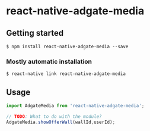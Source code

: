 # react-native-adgate-media

## Getting started

`$ npm install react-native-adgate-media --save`

### Mostly automatic installation

`$ react-native link react-native-adgate-media`

## Usage
```javascript
import AdgateMedia from 'react-native-adgate-media';

// TODO: What to do with the module?
AdgateMedia.showOfferWall(wallId,userId);
```
